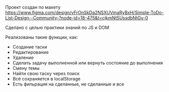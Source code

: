 Проект создан по макету https://www.figma.com/design/vFrOnSkDa2NSXUVmaRyBxH/Simple-ToDo-List-Design--Community-?node-id=18-475&t=cjkmNt5UssdbNtGv-0

Сделано с целью практики знаний по JS и DOM

Реализованы такие функции, как:
- Создание таски
- Редактирование
- Удаление
- Сделать задачу выполненной или вернуть состояние до выполнения
- Смену темы
- Найти свою таску через поиск
- Всё сохраняется в localStorage
- Есть фильрация на сделанные, не сделанные и все
